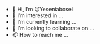 - 👋 Hi, I’m @Yeseniabosel
- 👀 I’m interested in ...
- 🌱 I’m currently learning ...
- 💞️ I’m looking to collaborate on ...
- 📫 How to reach me ...

<!---
Yeseniabosel/Yeseniabosel is a ✨ special ✨ repository because its `README.md` (this file) appears on your GitHub profile.
You can click the Preview link to take a look at your changes.
--->
